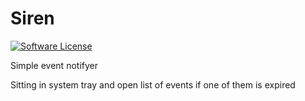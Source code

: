 # Siren

[![Software License][ico-license]](LICENSE.txt)

Simple event notifyer

Sitting in system tray and open list of events if one of them is expired

[ico-license]: https://img.shields.io/badge/license-GPL-brightgreen.svg?style=flat-square

